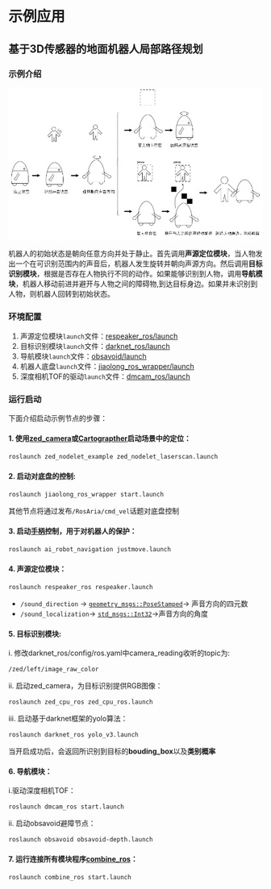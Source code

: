 # 示例应用

## 基于3D传感器的地面机器人局部路径规划
### 示例介绍
![示例介绍](https://github.com/jixingwu/combine/blob/master/example.png)

机器人的初始状态是朝向任意方向并处于静止。首先调用**声源定位模块**，当人物发出一个在可识别范围内的声音后，机器人发生旋转并朝向声源方向。然后调用**目标识别模块**，根据是否存在人物执行不同的动作。如果能够识别到人物，调用**导航模块**，机器人移动前进并避开与人物之间的障碍物,到达目标身边。如果并未识别到人物，则机器人回转到初始状态。

### 环境配置
1. 声源定位模块`launch`文件：[respeaker_ros/launch](https://github.com/furushchev/respeaker_ros/tree/master/launch)
2. 目标识别模块`launch`文件：[darknet_ros/launch](https://github.com/leggedrobotics/darknet_ros/tree/master/darknet_ros/launch)
3. 导航模块`launch`文件：[obsavoid/launch](https://github.com/jixingwu/obsavoid/tree/master/obsavoid/launch)
4. 机器人底盘`launch`文件：[jiaolong_ros_wrapper/launch](https://github.com/NLS-SJTU/jiaolong_ros_wrapper/tree/master/launch)
5. 深度相机TOF的驱动`launch`文件：[dmcam_ros/launch](https://github.com/smarttofsdk/SDK/tree/master/ros/src/dmcam_ros/launch)

### 运行启动
下面介绍启动示例节点的步骤：
#### 1. 使用[zed_camera](http://192.168.22.201/software/sensors/ai_robot_sensors/startup.html#zed-camera)或[Cartograpther](http://192.168.22.201/software/localization/cartographer/startup.html#id3)启动场景中的定位：
```bash
roslaunch zed_nodelet_example zed_nodelet_laserscan.launch
```
#### 2. 启动对底盘的控制:
```bash
roslaunch jiaolong_ros_wrapper start.launch
```
其他节点将通过发布`/RosAria/cmd_vel`话题对底盘控制
#### 3. 启动[手柄](http://192.168.22.201/software/navigation/startup.html#id8)控制，用于对机器人的保护：
```bash
roslaunch ai_robot_navigation justmove.launch
```
#### 4. 声源定位模块：
```bash
roslaunch respeaker_ros respeaker.launch
```
- `/sound_direction` → [`geometry_msgs::PoseStamped`](http://docs.ros.org/api/geometry_msgs/html/msg/PoseStamped.html)→ 声音方向的四元数
- `/sound_localization`→ [`std_msgs::Int32`](http://docs.ros.org/hydro/api/std_msgs/html/msg/Int32.html)→声音方向的角度
#### 5. 目标识别模块:
i. 修改darknet_ros/config/ros.yaml中camera_reading收听的topic为:
```bash
/zed/left/image_raw_color
```
ii. 启动zed_camera，为目标识别提供RGB图像：
```bash
roslaunch zed_cpu_ros zed_cpu_ros.launch
```
iii. 启动基于darknet框架的yolo算法：
```bash
roslaunch darknet_ros yolo_v3.launch
```
当开启成功后，会返回所识别到目标的**bouding_box**以及**类别概率**
#### 6. 导航模块：
i.驱动深度相机TOF：
```bash
roslaunch dmcam_ros start.launch
```
ii. 启动obsavoid避障节点：
```bash
roslaunch obsavoid obsavoid-depth.launch
```
#### 7. 运行连接所有模块程序[combine_ros](https://github.com/jixingwu/combine/tree/master/combine_ros)：
```bash
roslaunch combine_ros start.launch
```
